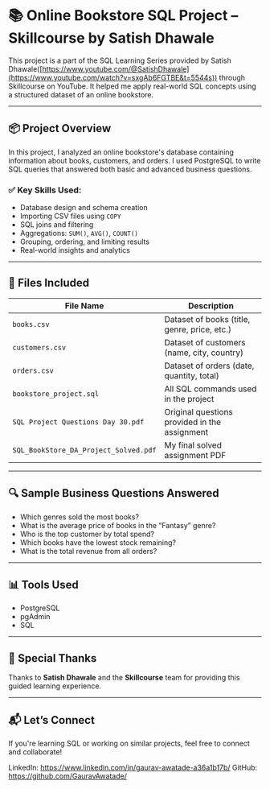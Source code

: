# 📚 Online Bookstore SQL Project – Skillcourse by Satish Dhawale

This project is a part of the SQL Learning Series provided by Satish Dhawale([https://www.youtube.com/@SatishDhawale](https://www.youtube.com/watch?v=sxgAb6FGTBE&t=5544s)) through Skillcourse on YouTube. It helped me apply real-world SQL concepts using a structured dataset of an online bookstore.

---

## 📦 Project Overview

In this project, I analyzed an online bookstore's database containing information about books, customers, and orders. I used PostgreSQL to write SQL queries that answered both basic and advanced business questions.

### ✅ Key Skills Used:
- Database design and schema creation
- Importing CSV files using `COPY`
- SQL joins and filtering
- Aggregations: `SUM()`, `AVG()`, `COUNT()`
- Grouping, ordering, and limiting results
- Real-world insights and analytics

---

## 📁 Files Included

| File Name                          | Description                                |
|-----------------------------------|--------------------------------------------|
| `books.csv`                       | Dataset of books (title, genre, price, etc.) |
| `customers.csv`                   | Dataset of customers (name, city, country) |
| `orders.csv`                      | Dataset of orders (date, quantity, total) |
| `bookstore_project.sql`           | All SQL commands used in the project       |
| `SQL Project Questions Day 30.pdf`| Original questions provided in the assignment |
| `SQL_BookStore_DA_Project_Solved.pdf` | My final solved assignment PDF         |

---

## 🔍 Sample Business Questions Answered
- Which genres sold the most books?
- What is the average price of books in the “Fantasy” genre?
- Who is the top customer by total spend?
- Which books have the lowest stock remaining?
- What is the total revenue from all orders?

---

## 📊 Tools Used
- PostgreSQL
- pgAdmin
- SQL

---

## 🙏 Special Thanks
Thanks to **Satish Dhawale** and the **Skillcourse** team for providing this guided learning experience.

---

## 📬 Let’s Connect
If you're learning SQL or working on similar projects, feel free to connect and collaborate!

LinkedIn: https://www.linkedin.com/in/gaurav-awatade-a36a1b17b/
GitHub: https://github.com/GauravAwatade/
